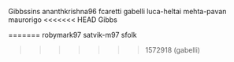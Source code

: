 Gibbssins
ananthkrishna96
fcaretti
gabelli
luca-heltai
mehta-pavan
maurorigo
<<<<<<< HEAD
Gibbs

=======
robymark97
satvik-m97
sfolk
>>>>>>> 1572918 (gabelli)
